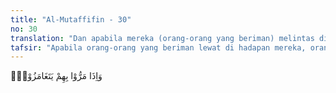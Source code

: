 ```yaml
---
title: "Al-Mutaffifin - 30"
no: 30
translation: "Dan apabila mereka (orang-orang yang beriman) melintas di hadapan mereka, mereka saling mengedip-ngedipkan matanya,"
tafsir: "Apabila orang-orang yang beriman lewat di hadapan mereka, orang-orang yang berdosa itu saling memberi isyarat dengan kedipan mata yang mengandung unsur ejekan dan cemoohan. Apabila kembali kepada kaum kerabatnya, mereka membangga-banggakan diri karena telah mengadakan tindakan terhadap pengikut-pengikut Muhammad saw dengan berbagai tindakan yang mengandung unsur ejekan, cemoohan, dan permusuhan."
---
```


وَاِذَا مَرُّوْا بِهِمْ يَتَغَامَزُوْنَۖ
